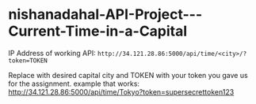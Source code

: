 # nishanadahal-API-Project---Current-Time-in-a-Capital
IP Address of working API: `http://34.121.28.86:5000/api/time/<city>/?token=TOKEN`

Replace <city> with desired capital city and TOKEN with your token you gave us for the assignment.
example that works: http://34.121.28.86:5000/api/time/Tokyo?token=supersecrettoken123
